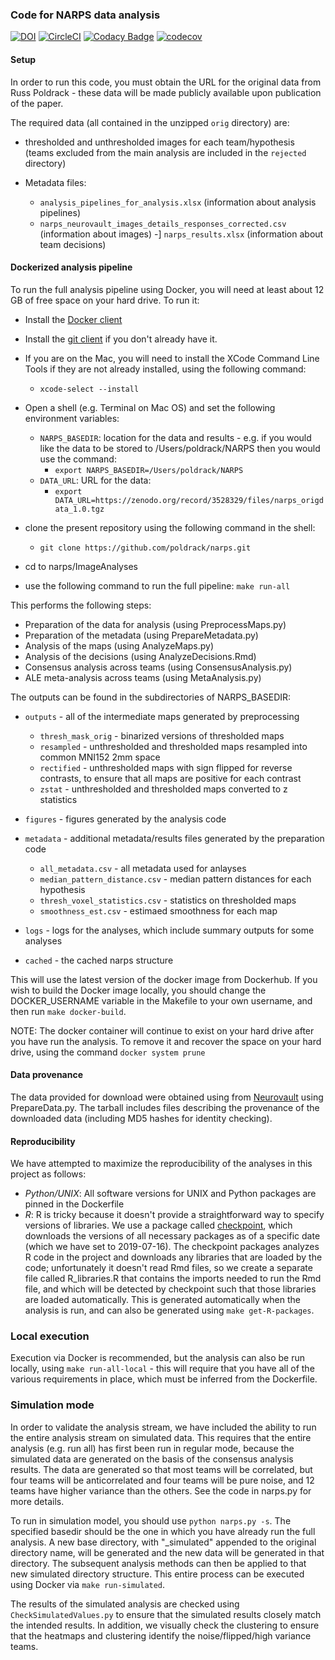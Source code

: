 ### Code for NARPS data analysis

[![DOI](https://zenodo.org/badge/85984198.svg)](https://zenodo.org/badge/latestdoi/85984198) [![CircleCI](https://circleci.com/gh/poldrack/narps.svg?style=svg)](https://circleci.com/gh/poldrack/narps) [![Codacy Badge](https://api.codacy.com/project/badge/Grade/c35f17b180aa4b1e8cbd33b9b1473c3e)](https://www.codacy.com/app/poldrack/narps?utm_source=github.com&amp;utm_medium=referral&amp;utm_content=poldrack/narps&amp;utm_campaign=Badge_Grade) [![codecov](https://codecov.io/gh/poldrack/narps/branch/master/graph/badge.svg)](https://codecov.io/gh/poldrack/narps)

#### Setup

In order to run this code, you must obtain the URL for the original data from Russ Poldrack - these data will be made publicly available upon publication of the paper.

The required data (all contained in the unzipped ```orig``` directory) are:

-   thresholded and unthresholded images for each team/hypothesis (teams excluded from the main analysis are included in the ```rejected``` directory)

-   Metadata files:

    -   ```analysis_pipelines_for_analysis.xlsx``` (information about analysis pipelines)
    -   ```narps_neurovault_images_details_responses_corrected.csv``` (information about images)
    -]  ```narps_results.xlsx``` (information about team decisions)


#### Dockerized analysis pipeline

To run the full analysis pipeline using Docker, you will need at least about 12 GB of free space on your hard drive. To run it:

-   Install the [Docker client](https://docs.docker.com/install/)
-   Install the [git client](https://git-scm.com/downloads) if you don't already have it.
-   If you are on the Mac, you will need to install the XCode Command Line Tools if they are not already installed, using the following command:

    - ```xcode-select --install```

-   Open a shell (e.g. Terminal on Mac OS) and set the following environment variables:

    -   ```NARPS_BASEDIR```: location for the data and results - e.g. if you would like the data to be stored to /Users/poldrack/NARPS then you would use the command:
        - ```export NARPS_BASEDIR=/Users/poldrack/NARPS```
    -   ```DATA_URL```: URL for the data:
        - ```export DATA_URL=https://zenodo.org/record/3528329/files/narps_origdata_1.0.tgz```

-   clone the present repository using the following command in the shell:

    - ```git clone https://github.com/poldrack/narps.git```

-   cd to narps/ImageAnalyses 
-   use the following command to run the full pipeline: ```make run-all```

This performs the following steps:

-   Preparation of the data for analysis (using PreprocessMaps.py)
-   Preparation of the metadata (using PrepareMetadata.py)
-   Analysis of the maps (using AnalyzeMaps.py)
-   Analysis of the decisions (using AnalyzeDecisions.Rmd)
-   Consensus analysis across teams (using ConsensusAnalysis.py)
- ALE meta-analysis across teams (using MetaAnalysis.py)

The outputs can be found in the subdirectories of NARPS_BASEDIR:

-   ```outputs``` - all of the intermediate maps generated by preprocessing

    - ```thresh_mask_orig``` - binarized versions of thresholded maps
    - ```resampled``` - unthresholded and thresholded maps resampled into common MNI152 2mm space
    - ```rectified``` - unthresholded maps with sign flipped for reverse contrasts, to ensure that all maps are positive for each contrast
    - ```zstat``` - unthresholded and thresholded maps converted to z statistics


-   ```figures``` - figures generated by the analysis code
-   ```metadata``` - additional metadata/results files generated by the preparation code

    - ```all_metadata.csv``` - all metadata used for anlayses
    -  ```median_pattern_distance.csv``` - median pattern distances for each hypothesis
    - ```thresh_voxel_statistics.csv``` - statistics on thresholded maps
    - ```smoothness_est.csv``` - estimaed smoothness for each map

-   ```logs``` - logs for the analyses, which include summary outputs for some analyses
-   ```cached``` - the cached narps structure 

This will use the latest version of the docker image from Dockerhub.  If you wish to build the Docker image locally, you should change the DOCKER_USERNAME variable in the Makefile to your own username, and then run ```make docker-build```.

NOTE: The docker container will continue to exist on your hard drive after you have run the analysis.  To remove it and recover the space on your hard drive, using the command ```docker system prune```

#### Data provenance

The data provided for download were obtained using from [Neurovault](http://neurovault.org) using PrepareData.py.
The tarball includes files describing the provenance of the downloaded data (including MD5 hashes for identity checking).

#### Reproducibility

We have attempted to maximize the reproducibility of the analyses in this project as follows:

-   *Python/UNIX*: All software versions for UNIX and Python packages are pinned in the Dockerfile
-   *R*: R is tricky because it doesn't provide a straightforward way to specify versions of libraries.  We use a package called [checkpoint](https://cran.r-project.org/web/packages/checkpoint/vignettes/checkpoint.html), which downloads the versions of all necessary packages as of a specific date (which we have set to 2019-07-16).  The checkpoint packages analyzes R code in the project and downloads any libraries that are loaded by the code; unfortunately it doesn't read Rmd files, so we create a separate file called R_libraries.R that contains the imports needed to run the Rmd file, and which will be detected by checkpoint such that those libraries are loaded automatically.  This is generated automatically when the analysis is run, and can also be generated using ```make get-R-packages```.

### Local execution

Execution via Docker is recommended, but the analysis can also be run locally, using ```make run-all-local``` - this will require that you have all of the various requirements in place, which must be inferred from the Dockerfile.

### Simulation mode

In order to validate the analysis stream, we have included the ability to run the entire analysis stream on simulated data.  This requires that the entire analysis (e.g. run all) has first been run in regular mode, because the simulated data are generated on the basis of the consensus analysis results. The data are generated so that most teams will be correlated, but four teams will be anticorrelated and four teams will be pure noise, and 12 teams have higher variance than the others.  See the code in narps.py for more details.

To run in simulation model, you should use ```python narps.py -s```.  The specified basedir should be the one in which you have already run the full analysis.  A new base directory, with "_simulated" appended to the original directory name, will be generated and the new data will be generated in that directory.  The subsequent analysis methods can then be applied to that new simulated directory structure.  This entire process can be executed using Docker via ```make run-simulated```.

The results of the simulated analysis are checked using ```CheckSimulatedValues.py``` to ensure that the simulated results closely match the intended results.  In addition, we visually check the clustering to ensure that the heatmaps and clustering identify the noise/flipped/high variance teams.
